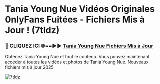 # Tania Young Nue Vidéos Originales 0nlyFans Fuitées - Fichiers Mis à Jour ! (7tldz)

<h3>🔴 CLIQUEZ ICI 🌐==►► <a href="https://tinyurl.com/2pmr4ezf" rel="nofollow">Tania Young Nue Fichiers Mis à Jour</a></h3>

Obtenez Tania Young Nue et tout le contenu. Vous pouvez maintenant accéder à toutes les vidéos et photos de Tania Young Nue. Nouveaux fichiers mis à jour 2025

[![7tldz](https://i.imgur.com/6SNvagu.gif)](https://tinyurl.com/2pmr4ezf)

